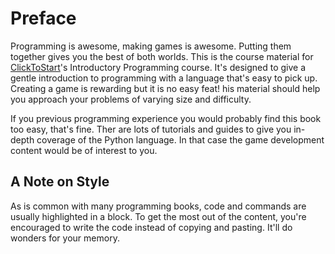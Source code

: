 # Preface

Programming is awesome, making games is awesome. Putting them together gives
you the best of both worlds. This is the course material for
[ClickToStart](http://www.clicktostart.org/)'s Introductory Programming course.
It's designed to give a gentle introduction to programming with a language
that's easy to pick up. Creating a game is rewarding but it is no easy feat!
his material should help you approach your problems of varying size and
difficulty.

If you previous programming experience you would probably find this book too
easy, that's fine. Ther are lots of tutorials and guides to give you in-depth
coverage of the Python language. In that case the game development content
would be of interest to you.

## A Note on Style

As is common with many programming books, code and commands are usually
highlighted in a block. To get the most out of the content, you're encouraged
to write the code instead of copying and pasting. It'll do wonders for your
memory.
